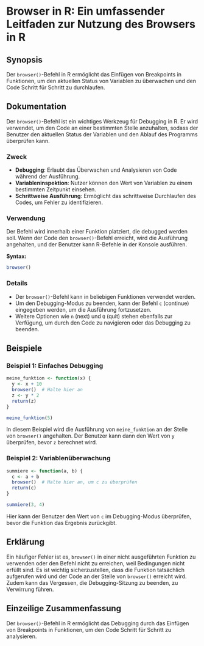 <!--
Meta Description: # Browser in R: Ein umfassender Leitfaden zur Nutzung des Browsers in R ## Synopsis Der `browser()`-Befehl in R ermöglicht das Einfügen von Breakpoint...
Meta Keywords: der, den, browser, von, befehl
-->

# Browser in R: Ein umfassender Leitfaden zur Nutzung des Browsers in R

## Synopsis
Der `browser()`-Befehl in R ermöglicht das Einfügen von Breakpoints in Funktionen, um den aktuellen Status von Variablen zu überwachen und den Code Schritt für Schritt zu durchlaufen.

## Dokumentation
Der `browser()`-Befehl ist ein wichtiges Werkzeug für Debugging in R. Er wird verwendet, um den Code an einer bestimmten Stelle anzuhalten, sodass der Benutzer den aktuellen Status der Variablen und den Ablauf des Programms überprüfen kann. 

### Zweck
- **Debugging**: Erlaubt das Überwachen und Analysieren von Code während der Ausführung.
- **Variableninspektion**: Nutzer können den Wert von Variablen zu einem bestimmten Zeitpunkt einsehen.
- **Schrittweise Ausführung**: Ermöglicht das schrittweise Durchlaufen des Codes, um Fehler zu identifizieren.

### Verwendung
Der Befehl wird innerhalb einer Funktion platziert, die debugged werden soll. Wenn der Code den `browser()`-Befehl erreicht, wird die Ausführung angehalten, und der Benutzer kann R-Befehle in der Konsole ausführen.

**Syntax:**
```R
browser()
```

### Details
- Der `browser()`-Befehl kann in beliebigen Funktionen verwendet werden.
- Um den Debugging-Modus zu beenden, kann der Befehl `c` (continue) eingegeben werden, um die Ausführung fortzusetzen.
- Weitere Optionen wie `n` (next) und `Q` (quit) stehen ebenfalls zur Verfügung, um durch den Code zu navigieren oder das Debugging zu beenden.

## Beispiele

### Beispiel 1: Einfaches Debugging
```R
meine_funktion <- function(x) {
  y <- x + 10
  browser()  # Halte hier an
  z <- y * 2
  return(z)
}

meine_funktion(5)
```
In diesem Beispiel wird die Ausführung von `meine_funktion` an der Stelle von `browser()` angehalten. Der Benutzer kann dann den Wert von `y` überprüfen, bevor `z` berechnet wird.

### Beispiel 2: Variablenüberwachung
```R
summiere <- function(a, b) {
  c <- a + b
  browser()  # Halte hier an, um c zu überprüfen
  return(c)
}

summiere(3, 4)
```
Hier kann der Benutzer den Wert von `c` im Debugging-Modus überprüfen, bevor die Funktion das Ergebnis zurückgibt.

## Erklärung
Ein häufiger Fehler ist es, `browser()` in einer nicht ausgeführten Funktion zu verwenden oder den Befehl nicht zu erreichen, weil Bedingungen nicht erfüllt sind. Es ist wichtig sicherzustellen, dass die Funktion tatsächlich aufgerufen wird und der Code an der Stelle von `browser()` erreicht wird. Zudem kann das Vergessen, die Debugging-Sitzung zu beenden, zu Verwirrung führen.

## Einzeilige Zusammenfassung
Der `browser()`-Befehl in R ermöglicht das Debugging durch das Einfügen von Breakpoints in Funktionen, um den Code Schritt für Schritt zu analysieren.